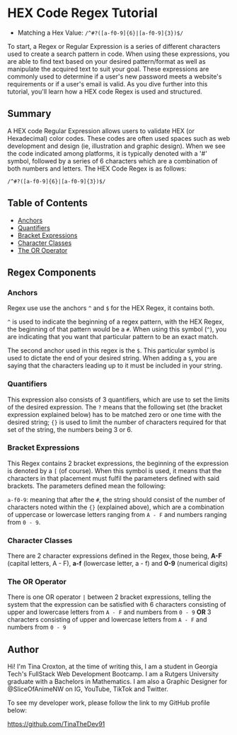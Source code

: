 # HEX Code Regex Tutorial

* Matching a Hex Value: `/^#?([a-f0-9]{6}|[a-f0-9]{3})$/`

To start, a Regex or Regular Expression is a series of different characters used to create a search pattern in code. When using these expressions, you are able to find text based on your desired pattern/format as well as manipulate the acquired text to suit your goal. These expressions are commonly used to determine if a user's new password meets a website's requirements or if a user's email is valid. As you dive further into this tutorial, you'll learn how a HEX code Regex is used and structured.

## Summary

A HEX code Regular Expression allows users to validate HEX (or Hexadecimal) color codes. These codes are often used spaces such as web development and design (ie, illustration and graphic design). When we see the code indicated among platforms, it is typically denoted with a '#' symbol, followed by a series of 6 characters which are a combination of both numbers and letters. The HEX Code Regex is as follows:

`/^#?([a-f0-9]{6}|[a-f0-9]{3})$/`

## Table of Contents

- [Anchors](#anchors)
- [Quantifiers](#quantifiers)
- [Bracket Expressions](#bracket-expressions)
- [Character Classes](#character-classes)
- [The OR Operator](#the-or-operator)

## Regex Components

### Anchors

Regex use use the anchors `^` and `$` for the HEX Regex, it contains both.

`^` is used to indicate the beginning of a regex pattern, with the HEX Regex, the beginning of that pattern would be a `#`. When using this symbol (`^`), you are indicating that you want that particular pattern to be an exact match.

The second anchor used in this regex is the `$`. This particular symbol is used to dictate the end of your desired string. When adding a `$`, you are saying that the characters leading up to it must be included in your string.

### Quantifiers

This expression also consists of 3 quantifiers, which are use to set the limits of the desired expression. The `?` means that the following set (the bracket expression explained below) has to be matched zero or one time with the desired string; `{}` is used to limit the number of characters required for that set of the string, the numbers being 3 or 6.

### Bracket Expressions

This Regex contains 2 bracket expressions, the beginning of the expression is denoted by a `[` (of course). When this symbol is used, it means that the characters in that placement must fulfil the parameters defined with said brackets. The parameters defined mean the following:

`a-f0-9`: meaning that after the `#`, the string should consist of the number of characters noted within the `{}` (explained above), which are a combination of uppercase or lowercase letters ranging from `A - F` and numbers ranging from `0 - 9`.

### Character Classes

There are 2 character expressions defined in the Regex, those being, **A-F** (capital letters, A - F), **a-f** (lowercase letter, a - f) and **0-9** (numerical digits)

### The OR Operator

There is one OR operator `|` between 2 bracket expressions, telling the system that the expression can be satisfied with 6 characters consisting of upper and lowercase letters from `A - F` and numbers from `0 - 9` **OR** 3 characters consisting of upper and lowercase letters from `A - F` and numbers from `0 - 9`

## Author

Hi! I'm Tina Croxton, at the time of writing this, I am a student in Georgia Tech's FullStack Web Development Bootcamp. I am a Rutgers University graduate with a Bachelors in Mathematics. I am also a Graphic Designer for @SliceOfAnimeNW on IG, YouTube, TikTok and Twitter.

To see my developer work, please follow the link to my GitHub profile below:

https://github.com/TinaTheDev91
